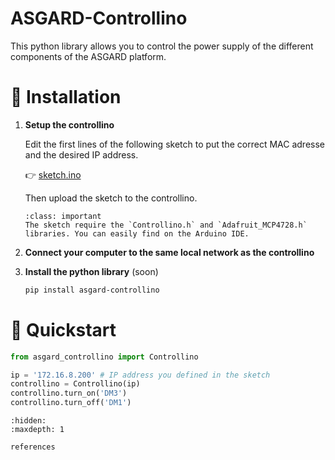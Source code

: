 ASGARD-Controllino
==================

This python library allows you to control the power supply of the different components of the ASGARD platform.

# 🔌 Installation

1. **Setup the controllino**

    Edit the first lines of the following sketch to put the correct MAC adresse and the desired IP address.

    👉 [sketch.ino](https://github.com/VForiel/ASGARD-Controllino/blob/Test-dynamic-pin/sketch/sketch.ino)

    Then upload the sketch to the controllino.

    ```{admonition} Sketch dependencies
    :class: important
    The sketch require the `Controllino.h` and `Adafruit_MCP4728.h` libraries. You can easily find on the Arduino IDE.
    ```

2. **Connect your computer to the same local network as the controllino**

3. **Install the python library** (soon)

    ```bash
    pip install asgard-controllino
    ```

# 🚀 Quickstart

```python
from asgard_controllino import Controllino

ip = '172.16.8.200' # IP address you defined in the sketch
controllino = Controllino(ip) 
controllino.turn_on('DM3')
controllino.turn_off('DM1')
```

```{toctree}
:hidden:
:maxdepth: 1

references
```